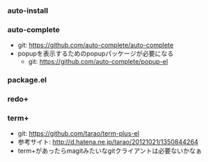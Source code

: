 ### auto-install

### auto-complete

* git: https://github.com/auto-complete/auto-complete
* popupを表示するためのpopupパッケージが必要になる
  * git: https://github.com/auto-complete/popup-el

### package.el

### redo+

### term+

* git: https://github.com/tarao/term-plus-el
* 参考サイト: http://d.hatena.ne.jp/tarao/20121021/1350844264
* term+があったらmagitみたいなgitクライアントは必要ないかなぁ
